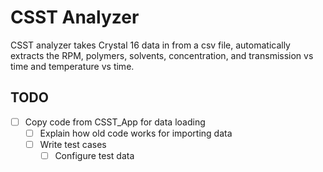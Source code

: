 # CSST Analyzer

CSST analyzer takes Crystal 16 data in from a csv file, automatically extracts the 
RPM, polymers, solvents, concentration, and transmission vs time and temperature vs time.

## TODO

- [ ] Copy code from CSST\_App for data loading
    - [ ] Explain how old code works for importing data
    - [ ] Write test cases
        - [ ] Configure test data
